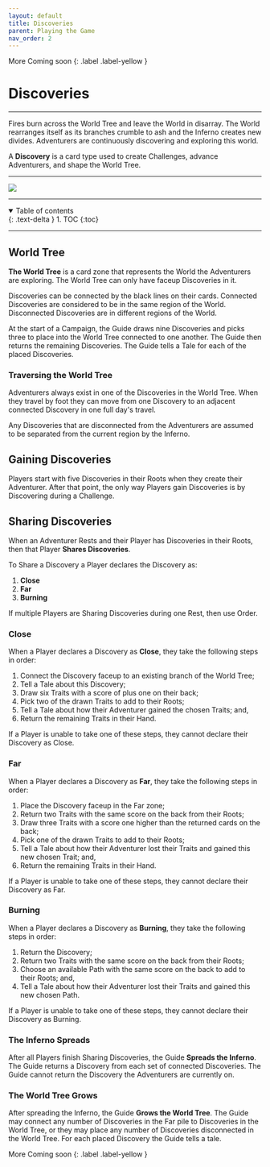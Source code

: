 ```yaml
---
layout: default
title: Discoveries
parent: Playing the Game
nav_order: 2
---
```


<div markdown="1">
More Coming soon
{: .label .label-yellow }
</div>

# Discoveries

---

Fires burn across the World Tree and leave the World in disarray. The World rearranges itself as its branches crumble to ash and the Inferno creates new divides. Adventurers are continuously discovering and exploring this world. 

A **Discovery** is a card type used to create Challenges, advance Adventurers, and shape the World Tree.

---

<img src="https://plerpsandplerps.github.io/Sprouting-Tales/artwork/Art_Inferno.png" >

---

<details open markdown="block">
  <summary>
    Table of contents
  </summary>
  {: .text-delta }
1. TOC
{:toc}
</details>

---
## World Tree

**The World Tree** is a card zone that represents the World the Adventurers are exploring. The World Tree can only have faceup Discoveries in it. 

Discoveries can be connected by the black lines on their cards. Connected Discoveries are considered to be in the same region of the World. Disconnected Discoveries are in different regions of the World.

At the start of a Campaign, the Guide draws nine Discoveries and picks three to place into the World Tree connected to one another. The Guide then returns the remaining Discoveries. The Guide tells a Tale for each of the placed Discoveries.

 ### Traversing the World Tree
 
 Adventurers always exist in one of the Discoveries in the World Tree. When they travel by foot they can move from one Discovery to an adjacent connected Discovery in one full day's travel. 

 Any Discoveries that are disconnected from the Adventurers are assumed to be separated from the current region by the Inferno.

## Gaining Discoveries

Players start with five Discoveries in their Roots when they create their Adventurer. After that point, the only way Players gain Discoveries is by Discovering during a Challenge.

## Sharing Discoveries

When an Adventurer Rests and their Player has Discoveries in their Roots, then that Player **Shares Discoveries**.

To Share a Discovery a Player declares the Discovery as: 
1. **Close**
2. **Far**
3. **Burning**

If multiple Players are Sharing Discoveries during one Rest, then use Order.

### Close

When a Player declares a Discovery as **Close**, they take the following steps in order: 
1. Connect the Discovery faceup to an existing branch of the World Tree;
2. Tell a Tale about this Discovery;
3. Draw six Traits with a score of plus one on their back;
4. Pick two of the drawn Traits to add to their Roots; 
5. Tell a Tale about how their Adventurer gained the chosen Traits; and, 
5. Return the remaining Traits in their Hand. 

If a Player is unable to take one of these steps, they cannot declare their Discovery as Close. 

### Far

When a Player declares a Discovery as **Far**, they take the following steps in order:
1. Place the Discovery faceup in the Far zone;
2. Return two Traits with the same score on the back from their Roots;
3. Draw three Traits with a score one higher than the returned cards on the back;
4. Pick one of the drawn Traits to add to their Roots;
5. Tell a Tale about how their Adventurer lost their Traits and gained this new chosen Trait; and,
6. Return the remaining Traits in their Hand.

If a Player is unable to take one of these steps, they cannot declare their Discovery as Far. 

### Burning

When a Player declares a Discovery as **Burning**, they take the following steps in order: 
1. Return the Discovery;
2. Return two Traits with the same score on the back from their Roots; 
3. Choose an available Path with the same score on the back to add to their Roots; and,
4. Tell a Tale about how their Adventurer lost their Traits and gained this new chosen Path. 

If a Player is unable to take one of these steps, they cannot declare their Discovery as Burning. 

### The Inferno Spreads

After all Players finish Sharing Discoveries, the Guide **Spreads the Inferno**. The Guide returns a Discovery from each set of connected Discoveries. The Guide cannot return the Discovery the Adventurers are currently on. 

### The World Tree Grows

After spreading the Inferno, the Guide **Grows the World Tree**. The Guide may connect any number of Discoveries in the Far pile to Discoveries in the World Tree, or they may place any number of Discoveries disconnected in the World Tree. For each placed Discovery the Guide tells a tale.  

<div markdown="1">
More Coming soon
{: .label .label-yellow }
</div>

<!--

Example 

-->